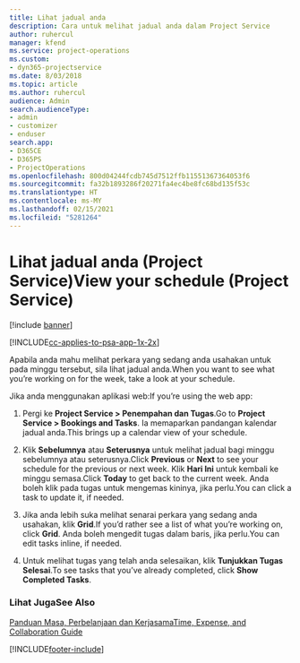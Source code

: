 ```yaml
---
title: Lihat jadual anda
description: Cara untuk melihat jadual anda dalam Project Service
author: ruhercul
manager: kfend
ms.service: project-operations
ms.custom:
- dyn365-projectservice
ms.date: 8/03/2018
ms.topic: article
ms.author: ruhercul
audience: Admin
search.audienceType:
- admin
- customizer
- enduser
search.app:
- D365CE
- D365PS
- ProjectOperations
ms.openlocfilehash: 800d04244fcdb745d7512ffb11551367364053f6
ms.sourcegitcommit: fa32b1893286f20271fa4ec4be8fc68bd135f53c
ms.translationtype: HT
ms.contentlocale: ms-MY
ms.lasthandoff: 02/15/2021
ms.locfileid: "5281264"
---
```

# <a name="view-your-schedule-project-service"></a><span data-ttu-id="2c082-103">Lihat jadual anda (Project Service)</span><span class="sxs-lookup"><span data-stu-id="2c082-103">View your schedule (Project Service)</span></span>

[!include [banner](../includes/psa-now-project-operations.md)]

[!INCLUDE[cc-applies-to-psa-app-1x-2x](../includes/cc-applies-to-psa-app-1x-2x.md)]

<span data-ttu-id="2c082-104">Apabila anda mahu melihat perkara yang sedang anda usahakan untuk pada minggu tersebut, sila lihat jadual anda.</span><span class="sxs-lookup"><span data-stu-id="2c082-104">When you want to see what you’re working on for the week, take a look at your schedule.</span></span>  
  
 <span data-ttu-id="2c082-105">Jika anda menggunakan aplikasi web:</span><span class="sxs-lookup"><span data-stu-id="2c082-105">If you’re using the web app:</span></span>  
  
1.  <span data-ttu-id="2c082-106">Pergi ke **Project Service > Penempahan dan Tugas**.</span><span class="sxs-lookup"><span data-stu-id="2c082-106">Go to **Project Service > Bookings and Tasks**.</span></span> <span data-ttu-id="2c082-107">Ia memaparkan pandangan kalendar jadual anda.</span><span class="sxs-lookup"><span data-stu-id="2c082-107">This brings up a calendar view of your schedule.</span></span>  
  
2.  <span data-ttu-id="2c082-108">Klik **Sebelumnya** atau **Seterusnya** untuk melihat jadual bagi minggu sebelumnya atau seterusnya.</span><span class="sxs-lookup"><span data-stu-id="2c082-108">Click **Previous** or **Next** to see your schedule for the previous or next week.</span></span> <span data-ttu-id="2c082-109">Klik **Hari Ini** untuk kembali ke minggu semasa.</span><span class="sxs-lookup"><span data-stu-id="2c082-109">Click **Today** to get back to the current week.</span></span> <span data-ttu-id="2c082-110">Anda boleh klik pada tugas untuk mengemas kininya, jika perlu.</span><span class="sxs-lookup"><span data-stu-id="2c082-110">You can click a task to update it, if needed.</span></span>  
  
3.  <span data-ttu-id="2c082-111">Jika anda lebih suka melihat senarai perkara yang sedang anda usahakan, klik **Grid**.</span><span class="sxs-lookup"><span data-stu-id="2c082-111">If you’d rather see a list of what you’re working on, click **Grid**.</span></span> <span data-ttu-id="2c082-112">Anda boleh mengedit tugas dalam baris, jika perlu.</span><span class="sxs-lookup"><span data-stu-id="2c082-112">You can edit tasks inline, if needed.</span></span>  
  
4.  <span data-ttu-id="2c082-113">Untuk melihat tugas yang telah anda selesaikan, klik **Tunjukkan Tugas Selesai**.</span><span class="sxs-lookup"><span data-stu-id="2c082-113">To see tasks that you’ve already completed, click **Show Completed Tasks**.</span></span>  
  
### <a name="see-also"></a><span data-ttu-id="2c082-114">Lihat Juga</span><span class="sxs-lookup"><span data-stu-id="2c082-114">See Also</span></span>  
 [<span data-ttu-id="2c082-115">Panduan Masa, Perbelanjaan dan Kerjasama</span><span class="sxs-lookup"><span data-stu-id="2c082-115">Time, Expense, and Collaboration Guide</span></span>](../psa/time-expense-collaboration-guide.md)


[!INCLUDE[footer-include](../includes/footer-banner.md)]